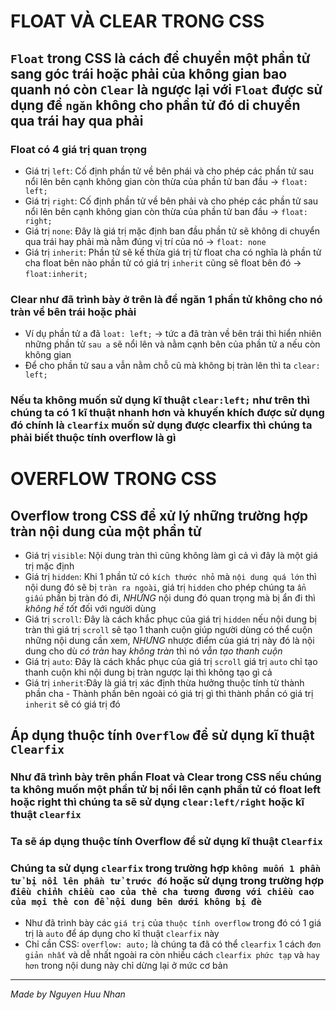 # FLOAT VÀ CLEAR TRONG CSS
## `Float` trong CSS là cách để chuyển một phần tử sang góc trái hoặc phải của không gian bao quanh nó còn `Clear` là ngược lại với `Float` được sử dụng để `ngăn` không cho phần tử đó di chuyển qua trái hay qua phải
### Float có 4 giá trị quan trọng
* Giá trị `left`: Cố định phần tử về bên phái và cho phép các phần tử sau nổi lên bên cạnh không gian còn thừa của phần tử ban đầu -> `float: left;`
* Giá trị `right`: Cố định phần tử về bên phải và cho phép các phần tử sau nổi lên bên cạnh không gian còn thừa của phần tử ban đầu -> `float: right;`
* Giá trị `none`: Đây là giá trị mặc định ban đầu phần tử sẽ không di chuyển qua trái hay phải mà nằm đúng vị trí của nó -> `float: none`
* Giá trị `inherit`: Phần tử sẽ kế thừa giá trị từ float cha có nghĩa là phần tử cha float bên nào phần tử có giá trị `inherit` cũng sẽ float bên đó -> `float:inherit;`
### Clear như đã trình bày ở trên là để ngăn 1 phần tử không cho nó tràn về bên trái hoặc phải
* Ví dụ phần tử a đã `loat: left;` -> tức a đã tràn về bên trái thì hiển nhiên những phần tử `sau a` sẽ nổi lên và nằm cạnh bên của phần tử a nếu còn không gian
* Để cho phần tử sau a vẫn nằm chỗ cũ mà không bị tràn lên thì ta `clear: left;`
### Nếu ta không muốn sử dụng kĩ thuật `clear:left;` như trên thì chúng ta có 1 kĩ thuật nhanh hơn và khuyến khích được sử dụng đó chính là `clearfix` muốn sử dụng được clearfix thì chúng ta phải biết thuộc tính overflow là gì
# OVERFLOW TRONG CSS
## Overflow trong CSS để xử lý những trường hợp tràn nội dung của một phần tử
* Giá trị `visible`: Nội dung tràn thì cũng không làm gì cả vì đây là một giá trị mặc định
* Giá trị `hidden`: Khi 1 phần tử có `kích thước nhỏ` mà `nội dung quá lớn` thì nội dung đó sẽ bị `tràn ra ngoài`, giá trị `hidden` cho phép chúng ta `ẩn giấu` phần bị tràn đó đi, *NHƯNG* nội dung đó quan trọng mà bị ẩn đi thì *không hề tốt* đối với người dùng
* Giá trị `scroll`: Đây là cách khắc phục của giá trị `hidden` nếu nội dung bị tràn thì giá trị `scroll` sẽ tạo 1 thanh cuộn giúp người dùng có thể cuộn những nội dung cần xem, *NHƯNG* nhược điểm của giá trị này đó là nội dung cho dù *có tràn* hay *không tràn* thì nó *vẫn tạo thanh cuộn*
* Giá trị `auto`: Đây là cách khắc phục của giá trị `scroll` giá trị `auto` chỉ tạo thanh cuộn khi nội dung bị tràn ngược lại thì không tạo gì cả
* Giá trị `inherit`:Đây là giá trị xác định thừa hưởng thuộc tính từ thành phần cha - Thành phần bên ngoài có giá trị gì thì thành phần có giá trị `inherit` sẽ có giá trị đó
## Áp dụng thuộc tính `Overflow` để sử dụng kĩ thuật `Clearfix`
### Như đã trình bày trên phần Float và Clear trong CSS nếu chúng ta không muốn một phần tử bị nổi lên cạnh phần tử có float left hoặc right thì chúng ta sẽ sử dụng `clear:left/right` hoặc kĩ thuật `clearfix`
### Ta sẽ áp dụng thuộc tính Overflow để sử dụng kĩ thuật `Clearfix`
### Chúng ta sử dụng `clearfix` trong trường hợp `không muốn 1 phần tử bị nổi lên phần tử trước đó` hoặc sử dụng trong trường hợp `điều chỉnh chiều cao của thẻ cha tương đương với chiều cao của mọi thẻ con để nội dung bên dưới không bị đè`
* Như đã trình bày các `giá trị` của `thuộc tính overflow` trong đó có 1 giá trị là `auto` để áp dụng cho kĩ thuật `clearfix` này
* Chỉ cần CSS: `overflow: auto;` là chúng ta đã có thể `clearfix` 1 cách `đơn giản nhất` và dễ nhất ngoài ra còn nhiều cách `clearfix phức tạp` và `hay hơn` trong nội dung này chỉ dừng lại ở mức cơ bản

 <hr>
 
 *Made by Nguyen Huu Nhan*
